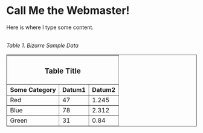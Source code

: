 <!DOCTYPE html>
<html lang="en-US">

<head>
  <meta name="author" content="Craig W. Beebe">
  <meta name="description" content="Craig Beebe's Website">
  <meta name="keywords" content="PhD, higher education, student affairs">
  <meta name="viewport" content="device-width, initial-scale=1.0">
</head>
<!-- Page Content -->
<body>
  <div class="top">
    <h1>Call Me the Webmaster!</h1>
    </div>
    <p>Here is where I type some content.</p>
  <br>
  <!-- Gonna make a little table here -->
  <em>Table 1. Bizarre Sample Data</em>
  <table border="1">
    <tr>
      <th colspan="3">
        <h3>Table Title</h3>
      </th>
    </tr>
    <tr>
      <th>Some Category</th>
      <th>Datum1</th>
      <th>Datum2</th>
    </tr>
    <tr>
      <td>Red</td>
      <td>47</td>
      <td>1.245</td>
    </tr>
    <tr>
      <td>Blue</td>
      <td>78</td>
      <td>2.312</td>
    </tr>
    <tr>
       <td>Green</td>
       <td>31</td>
       <td>0.84</td>
    </tr>
  </table>                
                
</body>
</html>  
